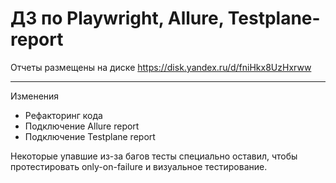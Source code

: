 # ДЗ по Playwright, Allure, Testplane-report

Отчеты размещены на диске https://disk.yandex.ru/d/fniHkx8UzHxrww

---
Изменения

* Рефакторинг кода
* Подключение Allure report
* Подключение Testplane report

Некоторые упавшие из-за багов тесты специально оставил,
чтобы протестировать only-on-failure и визуальное тестирование.